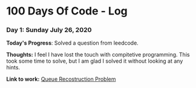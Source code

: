 # 100 Days Of Code - Log

### Day 1: Sunday July 26, 2020

**Today's Progress**: Solved a question from leedcode.

**Thoughts:** I feel I have lost the touch with compitetive programming. This took some time to solve, but I am glad I solved it without looking at any hints. 

**Link to work:** [Queue Recostruction Problem](https://github.com/kaushalaneesha/100DaysOfCode/blob/master/coding_questions/queue_recostruction.py)
